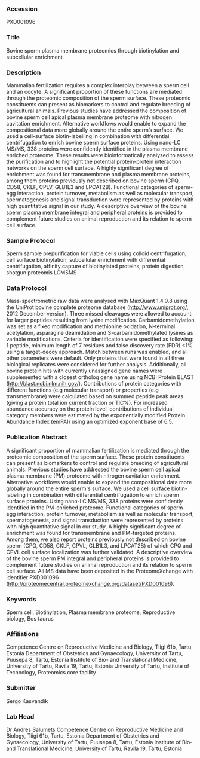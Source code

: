### Accession
PXD001096

### Title
Bovine sperm plasma membrane proteomics through biotinylation and subcellular enrichment

### Description
Mammalian fertilization requires a complex interplay between a sperm cell and an oocyte. A significant proportion of these functions are mediated through the proteomic composition of the sperm surface. These proteomic constituents can present as biomarkers to control and regulate breeding of agricultural animals. Previous studies have addressed the composition of bovine sperm cell apical plasma membrane proteome with nitrogen cavitation enrichment. Alternative workflows would enable to expand the compositional data more globally around the entire sperm’s surface. We used a cell-surface biotin-labelling in combination with differential centrifugation to enrich bovine sperm surface proteins. Using nano-LC MS/MS, 338 proteins were confidently identified in the plasma membrane enriched proteome. These results were bioinformatically analysed to assess the purification and to highlight the potential protein-protein interaction networks on the sperm cell surface. A highly significant degree of enrichment was found for transmembrane and plasma membrane proteins, among them proteins previously not described on bovine sperm (CPQ, CD58, CKLF, CPLV, GLB1L3 and LPCAT2B). Functional categories of sperm-egg interaction, protein turnover, metabolism as well as molecular transport, spermatogenesis and signal transduction were represented by proteins with high quantitative signal in our study. A descriptive overview of the bovine sperm plasma membrane integral and peripheral proteins is provided to complement future studies on animal reproduction and its relation to sperm cell surface.

### Sample Protocol
Sperm sample prepurification for viable cells using colloid centrifugation, cell surface biotinylation, subcellular enrichment with differential centrifugation, affinity capture of biotinylated proteins, protein digestion, shotgun proteomis LCMSMS

### Data Protocol
Mass-spectrometric raw data were analysed with MaxQuant 1.4.0.8 using the UniProt bovine complete proteome database (http://www.uniprot.org/, 2012 December version). Three missed cleavages were allowed to account for larger peptides resulting from lysine modification. Carbamidomethylation was set as a fixed modification and methionine oxidation, N-terminal acetylation, asparagine deamidation and S-carbamidomethylated lysines as variable modifications. Criteria for identification were specified as following: 1 peptide, minimum length of 7 residues and false discovery rate (FDR) <1% using a target-decoy approach. Match between runs was enabled, and all other parameters were default. Only proteins that were found in all three biological replicates were considered for further analysis. Additionally, all bovine protein hits with currently unassigned gene names were supplemented with a closest ortholog gene name using NCBI Protein BLAST (http://blast.ncbi.nlm.nih.gov/). Contributions of protein categories with different functions (e.g molecular transport) or properties (e.g transmembrane) were calculated based on summed peptide peak areas (giving a protein total ion current fraction or TIC%). For increased abundance accuracy on the protein level, contributions of individual category members were estimated by the exponentially modified Protein Abundance Index (emPAI) using an optimized exponent base of 6.5.

### Publication Abstract
A significant proportion of mammalian fertilization is mediated through the proteomic composition of the sperm surface. These protein constituents can present as biomarkers to control and regulate breeding of agricultural animals. Previous studies have addressed the bovine sperm cell apical plasma membrane (PM) proteome with nitrogen cavitation enrichment. Alternative workflows would enable to expand the compositional data more globally around the entire sperm's surface. We used a cell surface biotin-labeling in combination with differential centrifugation to enrich sperm surface proteins. Using nano-LC MS/MS, 338 proteins were confidently identified in the PM-enriched proteome. Functional categories of sperm-egg interaction, protein turnover, metabolism as well as molecular transport, spermatogenesis, and signal transduction were represented by proteins with high quantitative signal in our study. A highly significant degree of enrichment was found for transmembrane and PM-targeted proteins. Among them, we also report proteins previously not described on bovine sperm (CPQ, CD58, CKLF, CPVL, GLB1L3, and LPCAT2B) of which CPQ and CPVL cell surface localization was further validated. A descriptive overview of the bovine sperm PM integral and peripheral proteins is provided to complement future studies on animal reproduction and its relation to sperm cell surface. All MS data have been deposited in the ProteomeXchange with identifier PXD001096 (http://proteomecentral.proteomexchange.org/dataset/PXD001096).

### Keywords
Sperm cell, Biotinylation, Plasma membrane proteome, Reproductive biology, Bos taurus

### Affiliations
Competence Centre on Reproductive Medicine and Biology, Tiigi 61b, Tartu, Estonia Department of Obstetrics and Gynaecology, University of Tartu, Puusepa 8, Tartu, Estonia Institute of Bio- and Translational Medicine, University of Tartu, Ravila 19, Tartu, Estonia
University of Tartu, Institute of Technology, Proteomics core facility

### Submitter
Sergo Kasvandik

### Lab Head
Dr Andres Salumets
Competence Centre on Reproductive Medicine and Biology, Tiigi 61b, Tartu, Estonia Department of Obstetrics and Gynaecology, University of Tartu, Puusepa 8, Tartu, Estonia Institute of Bio- and Translational Medicine, University of Tartu, Ravila 19, Tartu, Estonia


